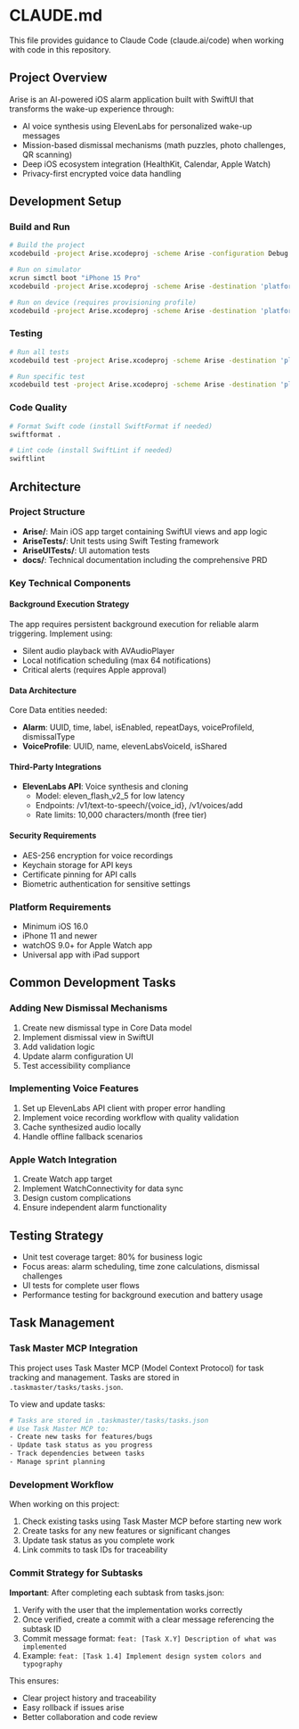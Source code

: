 # CLAUDE.md

This file provides guidance to Claude Code (claude.ai/code) when working with code in this repository.

## Project Overview

Arise is an AI-powered iOS alarm application built with SwiftUI that transforms the wake-up experience through:
- AI voice synthesis using ElevenLabs for personalized wake-up messages
- Mission-based dismissal mechanisms (math puzzles, photo challenges, QR scanning)
- Deep iOS ecosystem integration (HealthKit, Calendar, Apple Watch)
- Privacy-first encrypted voice data handling

## Development Setup

### Build and Run
```bash
# Build the project
xcodebuild -project Arise.xcodeproj -scheme Arise -configuration Debug build

# Run on simulator
xcrun simctl boot "iPhone 15 Pro"
xcodebuild -project Arise.xcodeproj -scheme Arise -destination 'platform=iOS Simulator,name=iPhone 15 Pro' -configuration Debug

# Run on device (requires provisioning profile)
xcodebuild -project Arise.xcodeproj -scheme Arise -destination 'platform=iOS,name=Your Device Name' -configuration Debug
```

### Testing
```bash
# Run all tests
xcodebuild test -project Arise.xcodeproj -scheme Arise -destination 'platform=iOS Simulator,name=iPhone 15 Pro'

# Run specific test
xcodebuild test -project Arise.xcodeproj -scheme Arise -destination 'platform=iOS Simulator,name=iPhone 15 Pro' -only-testing:AriseTests/AriseTests/example
```

### Code Quality
```bash
# Format Swift code (install SwiftFormat if needed)
swiftformat .

# Lint code (install SwiftLint if needed)
swiftlint
```

## Architecture

### Project Structure
- **Arise/**: Main iOS app target containing SwiftUI views and app logic
- **AriseTests/**: Unit tests using Swift Testing framework
- **AriseUITests/**: UI automation tests
- **docs/**: Technical documentation including the comprehensive PRD

### Key Technical Components

#### Background Execution Strategy
The app requires persistent background execution for reliable alarm triggering. Implement using:
- Silent audio playback with AVAudioPlayer
- Local notification scheduling (max 64 notifications)
- Critical alerts (requires Apple approval)

#### Data Architecture
Core Data entities needed:
- **Alarm**: UUID, time, label, isEnabled, repeatDays, voiceProfileId, dismissalType
- **VoiceProfile**: UUID, name, elevenLabsVoiceId, isShared

#### Third-Party Integrations
- **ElevenLabs API**: Voice synthesis and cloning
  - Model: eleven_flash_v2_5 for low latency
  - Endpoints: /v1/text-to-speech/{voice_id}, /v1/voices/add
  - Rate limits: 10,000 characters/month (free tier)

#### Security Requirements
- AES-256 encryption for voice recordings
- Keychain storage for API keys
- Certificate pinning for API calls
- Biometric authentication for sensitive settings

### Platform Requirements
- Minimum iOS 16.0
- iPhone 11 and newer
- watchOS 9.0+ for Apple Watch app
- Universal app with iPad support

## Common Development Tasks

### Adding New Dismissal Mechanisms
1. Create new dismissal type in Core Data model
2. Implement dismissal view in SwiftUI
3. Add validation logic
4. Update alarm configuration UI
5. Test accessibility compliance

### Implementing Voice Features
1. Set up ElevenLabs API client with proper error handling
2. Implement voice recording workflow with quality validation
3. Cache synthesized audio locally
4. Handle offline fallback scenarios

### Apple Watch Integration
1. Create Watch app target
2. Implement WatchConnectivity for data sync
3. Design custom complications
4. Ensure independent alarm functionality

## Testing Strategy
- Unit test coverage target: 80% for business logic
- Focus areas: alarm scheduling, time zone calculations, dismissal challenges
- UI tests for complete user flows
- Performance testing for background execution and battery usage

## Task Management

### Task Master MCP Integration
This project uses Task Master MCP (Model Context Protocol) for task tracking and management. Tasks are stored in `.taskmaster/tasks/tasks.json`.

To view and update tasks:
```bash
# Tasks are stored in .taskmaster/tasks/tasks.json
# Use Task Master MCP to:
- Create new tasks for features/bugs
- Update task status as you progress
- Track dependencies between tasks
- Manage sprint planning
```

### Development Workflow
When working on this project:
1. Check existing tasks using Task Master MCP before starting new work
2. Create tasks for any new features or significant changes
3. Update task status as you complete work
4. Link commits to task IDs for traceability

### Commit Strategy for Subtasks
**Important**: After completing each subtask from tasks.json:
1. Verify with the user that the implementation works correctly
2. Once verified, create a commit with a clear message referencing the subtask ID
3. Commit message format: `feat: [Task X.Y] Description of what was implemented`
4. Example: `feat: [Task 1.4] Implement design system colors and typography`

This ensures:
- Clear project history and traceability
- Easy rollback if issues arise
- Better collaboration and code review